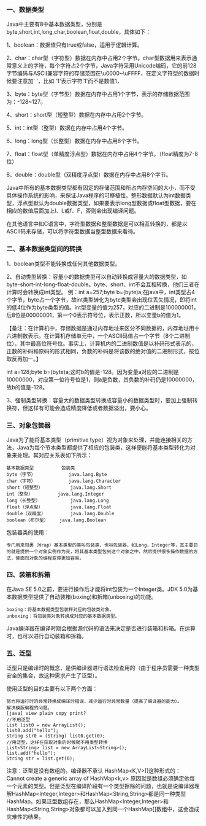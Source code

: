 ### 一、数据类型

Java中主要有8中基本数据类型，分别是byte,short,int,long,char,boolean,float,double，具体如下：

1、boolean：数据值只有true或false，适用于逻辑计算。

2、char：char型（字符型）数据在内存中占用2个字节。char型数据用来表示通常意义上的字符，每个字符占2个字节，Java字符采用Unicode编码，它的前128字节编码与ASCII兼容字符的存储范围在\u0000~\uFFFF，在定义字符型的数据时候要注意加' '，比如 '1'表示字符'1'而不是数值1，

3、byte：byte型（字节型）数据在内存中占用1个字节，表示的存储数据范围为：-128~127。

4、short：short型（短整型）数据在内存中占用2个字节。

5、int：int型（整型）数据在内存中占用4个字节。

6、long：long型（长整型）数据在内存中占用8个字节。

7、float：float型（单精度浮点型）数据在内存中占用4个字节。（float精度为7-8位）

8、double：double型（双精度浮点型）数据在内存中占用8个字节。

Java中所有的基本数据类型都有固定的存储范围和所占内存空间的大小，而不受具体操作系统的影响，来保证Java程序的可移植性。整形数据默认为int数据类型，浮点型默认为double数据类型，如果要表示long型数据或float型数据，要在相应的数值后面加上l、L或f、F，否则会出现编译问题。

在其他语言中如C语言中，字符型数据和整型数据是可以相互转换的，都是以ASCII码来存储，可以将字符型数据当整型数据来看待。

### 二、基本数据类型间的转换

1、boolean类型不能转换成任何其他数据类型。

2、自动类型转换：容量小的数据类型可以自动转换成容量大的数据类型，如byte-short-int-long-float-double。byte、short、int不会互相转换，他们三者在计算时会转换成int类型。
例：int a=257;byte
b=(byte)a;在java中，int类型占4个字节，byte占一个字节，故int类型转化为byte类型会出现位丢失情况，即将int的低4位作为byte类型的值。int型变量的值为257，对应的二进制是100000001，后8位是00000001，第一个0表示符号位，表示正数，所以变量b的值为1。

【备注：在计算机中，存储数据是通过内存地址来区分不同数据的，内存地址用十六进制数表示。在计算机存储单元中，一个ASCII码值占一个字节（8个二进制位），其中最高位符号位。事实上，计算机内的二进制数值是以补码形式表示的，正数的补码和原码的形式相同，负数的补码是将该数的绝对值的二进制形式，按位取反再加一。】

int a=128;byte b=(byte)a;这时b的值是-128。因为变量a对应的二进制是10000000，对应第一位符号位是1，则a是负数，其负数的补码仍是10000000，故b的值是-128。

3、强制类型转换：容量大的数据类型转换成容量小的数据类型时，要加上强制转换符，但这样有可能会造成精度降低或者数据溢出，要小心。
### 三、对象包装器

Java为了能将基本类型（primitive type）视为对象来处理，并能连接相关的方法，Java为每个节本类型都提供了相应的包装类，这样便能将基本类型转化为对象来处理。其对应关系表如下所示：

    基本数据类型	        包装类
    byte（字节）	        java.lang.Byte
    char（字符）	        java.lang.Character
    short（短整型）	        java.lang.Short
    int（整型）	        java.lang.Integer
    long（长整型）	        java.lang.Long
    float（浮点型）	        java.lang.Float
    double（双精度）	        java.lang.Double
    boolean（布尔型）	java.lang.Boolean
包装器类的使用：

    专门用来包裹（Wrap）基本类型的类叫包装类，也叫包装器，如Long，Integer等，其主要目的就是提供一个对象实例作为壳，将其基本类型包到这个对象之中，然后提供很多操作数据的方法，使面向对象的编程变得更加容易。
### 四、装箱和拆箱
在Java SE 5.0之前，要进行操作后才能将int包装为一个Integer类。JDK 5.0为基本数据类型提供了自动装箱(boxing)和拆箱(unboxing)的功能。

    boxing：将基本数据类型包装秤对应的包装类对象。
    unboxing：将包装类对象转换成对应的基本数据类型。
Java编译器在编译时期会根据源代码的语法来决定是否进行装箱和拆箱。在运算时，也可以进行自动装箱和拆箱。

### 五、泛型
泛型只是编译时的概念，是供编译器进行语法检查用的（由于程序员需要一种类型安全的集合，故这种需求产生了泛型）。

使用泛型的目的主要有以下两个方面：

    努力将运行时的异常转换成编译时错误，减少运行时异常数量（提高了编译器的能力）。
    解决模版编程的问题。
    [java] view plain copy print?
    //不用泛型  
    List list0 = new ArrayList();  
    list0.add("hello");  
    String str0 = (String) list0.get(0);  
    //用泛型，这样在获取对象的时候就不用类型转换  
    List<String> list = new ArrayList<String>();  
    list.add("hello");  
    String str = list.get(0);  
注意：泛型是没有数组的。编译器不承认 HashMap<K,V>[]这种形式的： Cannot create a generic array of HashMap<k,v> 
原因就是数组必须确定他每一个元素的类型。但是泛型在编译阶段有一个类型擦除的问题，也就是说编译器理解HashMap<Integer,Integer>和HashMap<String,String>都是同一种类型HashMap。如果泛型数组存在，那么HashMap<Integer,Integer>和HashMap<String,String>对象都可以加入到同一个HashMap[]数组中，这会造成灾难性的结果。 